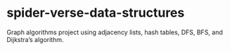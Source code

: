 # spider-verse-data-structures
Graph algorithms project using adjacency lists, hash tables, DFS, BFS, and Dijkstra’s algorithm.
